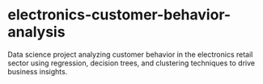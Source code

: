 # electronics-customer-behavior-analysis
Data science project analyzing customer behavior in the electronics retail sector using regression, decision trees, and clustering techniques to drive business insights.
